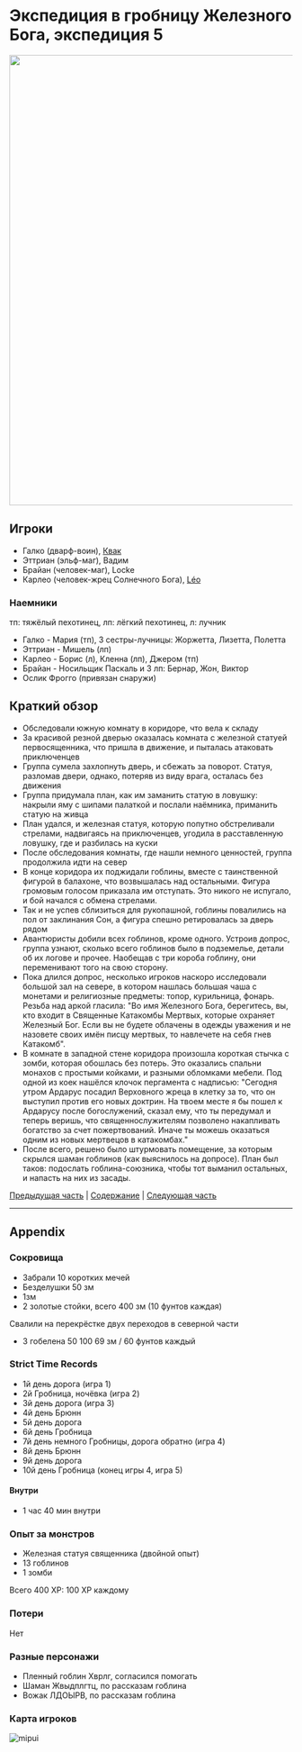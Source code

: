 # Экспедиция в гробницу Железного Бога, экспедиция 5

<a href="https://github.com/user-attachments/assets/fb177e88-57e9-4f2d-8956-5642c741f0a7" title="By William McAusland (Outland Arts)">
	<img src="https://github.com/user-attachments/assets/fb177e88-57e9-4f2d-8956-5642c741f0a7" style="width:800px" />
</a>
<!--
	<a href="">
	<img src="" style="width:800px" />
</a>
-->

## Игроки

- Галко (дварф-воин), [Квак](https://t.me/troglog)
- Эттриан (эльф-маг), Вадим
- Брайан (человек-маг), Locke
- Карлео (человек-жрец Солнечного Бога), [Léo](https://t.me/fiftyforfifty)

### Наемники

тп: тяжёлый пехотинец, лп: лёгкий пехотинец, л: лучник

- Галко - Мария (тп), 3 сестры-лучницы: Жоржетта, Лизетта, Полетта
- Эттриан - Мишель (лп)
- Карлео - Борис (л), Кленна (лп), Джером (тп)
- Брайан - Носильщик Паскаль и 3 лп: Бернар, Жон, Виктор
- Ослик Фрогго (привязан снаружи)

## Краткий обзор

- Обследовали южную комнату в коридоре, что вела к складу
- За красивой резной дверью оказалась комната с железной статуей первосященника, что пришла в движение, и пыталась
  атаковать приключенцев
- Группа сумела захлопнуть дверь, и сбежать за поворот. Статуя, разломав двери, однако, потеряв из виду врага, осталась
  без движения
- Группа придумала план, как им заманить статую в ловушку: накрыли яму с шипами палаткой и послали наёмника, приманить
  статую на живца
- План удался, и железная статуя, которую попутно обстреливали стрелами, надвигаясь на приключенцев, угодила в
  расставленную ловушку, где и разбилась на куски
- После обследования комнаты, где нашли немного ценностей, группа продолжила идти на север
- В конце коридора их поджидали гоблины, вместе с таинственной фигурой в балахоне, что возвышалась над остальными.
  Фигура громовым голосом приказала им отступать. Это никого не испугало, и бой начался с обмена стрелами.
- Так и не успев сблизиться для рукопашной, гоблины повалились на пол от заклинания Сон, а фигура спешно ретировалась за
  дверь рядом
- Авантюристы добили всех гоблинов, кроме одного. Устроив допрос, группа узнают, сколько всего гоблинов было в
  подземелье, детали об их логове и прочее. Наобещав с три короба гоблину, они переменивают того на свою сторону.
- Пока длился допрос, несколько игроков наскоро исследовали большой зал на севере, в котором нашлась большая чаша с
  монетами и религиозные предметы: топор, курильница, фонарь. Резьба над аркой гласила: "Во имя Железного Бога,
  берегитесь, вы, кто входит в Священные Катакомбы Мертвых, которые охраняет Железный Бог. Если вы не будете облачены в
  одежды уважения и не назовете своих имён писцу мертвых, то навлечете на себя гнев Катакомб".
- В комнате в западной стене коридора произошла короткая стычка с зомби, которая обошлась без потерь. Это оказались
  спальни монахов с простыми койками, и разными обломками мебели. Под одной из коек нашёлся клочок пергамента с
  надписью: "Сегодня утром Ардарус посадил Верховного жреца в клетку за то, что он выступил против его новых доктрин. На
  твоем месте я бы пошел к Ардарусу после богослужений, сказал ему, что ты передумал и теперь веришь, что
  священнослужителям позволено накапливать богатство за счет пожертвований. Иначе ты можешь оказаться одним из новых
  мертвецов в катакомбах."
- После всего, решено было штурмовать помещение, за которым скрылся шаман гоблинов (как выяснилось на допросе). План был
  таков: подослать гоблина-союзника, чтобы тот выманил остальных, и напасть на них из засады.

[Предыдущая часть](./2024-06-30-game-4.md) | [Содержание](./Readme.md) | [Следующая часть](./2024-07-21-game-6.md)

---

## Appendix

### Сокровища

- Забрали 10 коротких мечей
- Безделушки 50 зм
- 1зм
- 2 золотые стойки, всего 400 зм (10 фунтов каждая)

Свалили на перекрёстке двух переходов в северной части

- 3 гобелена 50 100 69 зм / 60 фунтов каждый

### Strict Time Records

- 1й день дорога (игра 1)
- 2й Гробница, ночёвка (игра 2)
- 3й день дорога (игра 3)
- 4й день Брюнн
- 5й день дорога
- 6й день Гробница
- 7й день немного Гробницы, дорога обратно (игра 4)
- 8й день Брюнн
- 9й день дорога
- 10й день Гробница (конец игры 4, игра 5)

#### Внутри

- 1 час 40 мин внутри

### Опыт за монстров

- Железная статуя священника (двойной опыт)
- 13 гоблинов
- 1 зомби

Всего 400 XP: 100 XP каждому

### Потери

Нет

### Разные персонажи

- Пленный гоблин Хврлг, согласился помогать
- Шаман Жвыдплгтц, по рассказам гоблина
- Вожак ЛДОЫРВ, по рассказам гоблина

### Карта игроков

![mipui](https://github.com/user-attachments/assets/3c55053c-485c-4991-91ba-9519e578f48d)
